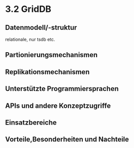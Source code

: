 # 3.2 GridDB



## Datenmodell/-struktur
relationale, nur tsdb etc. 

## Partionierungsmechanismen

## Replikationsmechanismen

## Unterstützte Programmiersprachen

## APIs und andere Konzeptzugriffe

## Einsatzbereiche

## Vorteile,Besonderheiten und Nachteile 
